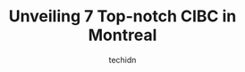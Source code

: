 ---
layout: ampstory
image: https://i0.wp.com/www.auto.or.id/wp-content/uploads/2023/06/cibc-branch-with-atm-0-montreal-1686322063.jpeg?resize=640,853
author: techidn
featured: false
description: Montreal, Quebec, Canada is a haven for CIBC enthusiasts, boasting an impressive array of 7 top-notch establishments. Whether youre a seasoned connoisseur or simply curious to explore the b
title: Unveiling 7 Top-notch CIBC in Montreal
cover:
   title: Unveiling 7 Top-notch CIBC in Montreal
   subtitle: AUTO.OR.ID
   background: https://www.auto.or.id/wp-content/uploads/2023/06/cibc-branch-with-atm-0-montreal-1686322063.jpeg

pages: 
 - layout: thirds
   top: <h1>#1 CIBC Branch with ATM</h1>
   bottom: "<p>The worst branch ever. There is a girl who works there no smile on her face.! So rude. Dont listen to the questions. I will never come back here agian for sure! And sh</p>"
   background: https://www.auto.or.id/wp-content/uploads/2023/06/cibc-branch-with-atm-1-montreal-1686322064.jpeg
   backgroundblur: true
 - layout: thirds
   top: <h1>#2 CIBC Branch with ATM</h1>
   bottom: "<p>249 Boulevard Cote Vertu Ouest, Saint-Laurent, Quebec H4N 1C8, Canada</p>"
   background: https://www.auto.or.id/wp-content/uploads/2023/06/cibc-branch-with-atm-2-montreal-1686322064.jpeg
   cta:
      link: https://www.auto.or.id/unveiling-7-top-notch-cibc-in-montreal/
      text: Unveiling 7 Top-notch CIBC in Montreal
 - layout: thirds
   top: <h1>#3 CIBC Branch with ATM</h1>
   bottom: "<p>1155 René-Lévesque Blvd W, Montreal, Quebec H3B 3Z4, Canada</p>"
   background: https://images.unsplash.com/photo-1512374554703-ce361659d5ce?ixlib=rb-4.0.3&ixid=MnwxMjA3fDB8MHxwaG90by1wYWdlfHx8fGVufDB8fHx8&auto=format&fit=crop&w=640&h=853&q=80
   cta:
      link: https://www.auto.or.id/unveiling-7-top-notch-cibc-in-montreal/
      text: Unveiling 7 Top-notch CIBC in Montreal
 - layout: thirds
   top: <h1>#4 CIBC Branch with ATM</h1>
   bottom: "<p>1006 Sherbrooke St W, Montreal, Quebec H3A 2S2, Canada</p>"
   background: https://images.unsplash.com/photo-1513219872556-78665cfff8bb?ixlib=rb-4.0.3&ixid=MnwxMjA3fDB8MHxwaG90by1wYWdlfHx8fGVufDB8fHx8&auto=format&fit=crop&w=640&h=853&q=80
   cta:
      link: https://www.auto.or.id/unveiling-7-top-notch-cibc-in-montreal/
      text: Unveiling 7 Top-notch CIBC in Montreal
 - layout: thirds
   top: <h1>#5 CIBC Branch with ATM</h1>
   bottom: "<p>4854 Sherbrooke St W, Westmount, Quebec H3Z 1H1, Canada</p>"
   background: https://images.unsplash.com/photo-1610998342124-c4fcba4cf4bf?ixlib=rb-4.0.3&ixid=MnwxMjA3fDB8MHxwaG90by1wYWdlfHx8fGVufDB8fHx8&auto=format&fit=crop&w=640&h=853&q=80
   cta:
      link: https://www.auto.or.id/unveiling-7-top-notch-cibc-in-montreal/
      text: Unveiling 7 Top-notch CIBC in Montreal
 - layout: thirds
   top: <h1>#6 CIBC Branch with ATM</h1>
   bottom: "<p>200 René-Lévesque Blvd W Local 5a, Montreal, Quebec H2Z 1X4, Canada</p>"
   background: https://images.unsplash.com/photo-1508048236731-b5ef91f7840c?ixlib=rb-4.0.3&ixid=MnwxMjA3fDB8MHxwaG90by1wYWdlfHx8fGVufDB8fHx8&auto=format&fit=crop&w=640&h=853&q=80
   cta:
      link: https://www.auto.or.id/unveiling-7-top-notch-cibc-in-montreal/
      text: Unveiling 7 Top-notch CIBC in Montreal
 - layout: thirds
   top: <h1>#7 CIBC Branch with ATM</h1>
   bottom: "<p>3315 Av. de Granby, Montréal, QC H1N 2Z7, Canada</p>"
   background: https://images.unsplash.com/photo-1653047257661-fbf6d8f1129c?ixlib=rb-4.0.3&ixid=MnwxMjA3fDB8MHxwaG90by1wYWdlfHx8fGVufDB8fHx8&auto=format&fit=crop&w=640&h=853&q=80
   cta:
      link: https://www.auto.or.id/unveiling-7-top-notch-cibc-in-montreal/
      text: Unveiling 7 Top-notch CIBC in Montreal
 - layout: thirds
   middle: Continue reading...
   background: https://images.unsplash.com/photo-1621615645943-6948d5288720?ixlib=rb-4.0.3&ixid=MnwxMjA3fDB8MHxwaG90by1wYWdlfHx8fGVufDB8fHx8&auto=format&fit=crop&w=640&h=853&q=80
   cta:
      link: https://www.auto.or.id/unveiling-7-top-notch-cibc-in-montreal/
      text: Unveiling 7 Top-notch CIBC in Montreal

---